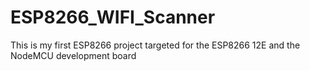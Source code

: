 # ESP8266_WIFI_Scanner

This is my first ESP8266 project targeted for the ESP8266 12E and the NodeMCU development board
